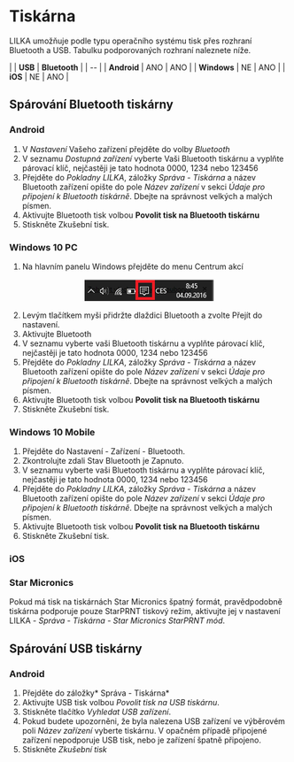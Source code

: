 # Tiskárna

LILKA umožňuje podle typu operačního systému tisk přes rozhraní Bluetooth a USB. Tabulku podporovaných rozhraní naleznete níže.

|  | **USB** | **Bluetooth** | 
| -- |
| **Android** | ANO | ANO | 
| **Windows** | NE | ANO | 
| **iOS** | NE | ANO | 

## Spárování Bluetooth tiskárny

### Android
1. V *Nastavení* Vašeho zařízení přejděte do volby *Bluetooth*
2. V seznamu *Dostupná zařízení* vyberte Vaši Bluetooth tiskárnu a vyplňte párovací klíč, nejčastěji je tato hodnota 0000, 1234 nebo 123456 
3. Přejděte do *Pokladny LILKA*, záložky *Správa - Tiskárna* a název Bluetooth zařízení opište do pole *Název zařízení* v sekci *Údaje pro připojení k Bluetooth tiskárně*. Dbejte na správnost velkých a malých písmen.
4. Aktivujte Bluetooth tisk volbou **Povolit tisk na Bluetooth tiskárnu**
5. Stiskněte Zkušební tisk.

### Windows 10 PC
1. Na hlavním panelu Windows přejděte do menu Centrum akcí 
<div align="center">
    <p>
        <img height="40" width="233" src="img/printer/win10pc1.png"> 
    </p>
</div>

2. Levým tlačítkem myši přidržte dlaždici Bluetooth a zvolte Přejít do nastavení. 
3. Aktivujte Bluetooth
4. V seznamu vyberte vaši Bluetooth tiskárnu a vyplňte párovací klíč, nejčastěji je tato hodnota 0000, 1234 nebo 123456 
5. Přejděte do *Pokladny LILKA*, záložky *Správa - Tiskárna* a název Bluetooth zařízení opište do pole *Název zařízení* v sekci *Údaje pro připojení k Bluetooth tiskárně*. Dbejte na správnost velkých a malých písmen.
6. Aktivujte Bluetooth tisk volbou **Povolit tisk na Bluetooth tiskárnu**
7. Stiskněte Zkušební tisk.

### Windows 10 Mobile
1. Přejděte do Nastavení - Zařízení - Bluetooth.
2. Zkontrolujte zdali Stav Bluetooth je Zapnuto.
3. V seznamu vyberte vaši Bluetooth tiskárnu a vyplňte párovací klíč, nejčastěji je tato hodnota 0000, 1234 nebo 123456 
4. Přejděte do *Pokladny LILKA*, záložky *Správa - Tiskárna* a název Bluetooth zařízení opište do pole *Název zařízení* v sekci *Údaje pro připojení k Bluetooth tiskárně*. Dbejte na správnost velkých a malých písmen.
5. Aktivujte Bluetooth tisk volbou **Povolit tisk na Bluetooth tiskárnu**
6. Stiskněte Zkušební tisk.

### iOS

### Star Micronics
Pokud má tisk na tiskárnách Star Micronics špatný formát, pravědpodobně tiskárna podporuje pouze StarPRNT tiskový režim, aktivujte jej v nastavení LILKA - *Správa - Tiskárna - Star Micronics StarPRNT mód*.

## Spárování USB tiskárny
### Android
1. Přejděte do záložky* Správa - Tiskárna* 
2. Aktivujte USB tisk volbou *Povolit tisk na USB tiskárnu*.
3. Stiskněte tlačítko *Vyhledat USB zařízení*.
4. Pokud budete upozorněni, že byla nalezena USB zařízení ve výběrovém poli *Název zařízení* vyberte tiskárnu. V opačném případě připojené zařízení nepodporuje USB tisk, nebo je zařízení špatně připojeno.
5. Stiskněte *Zkušební tisk*